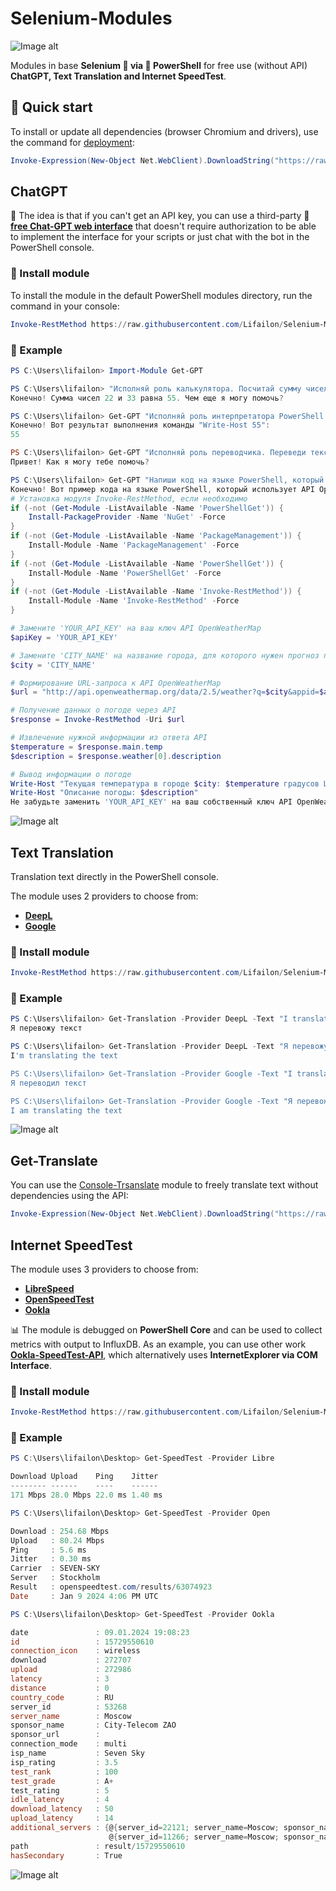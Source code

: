 # Selenium-Modules

![Image alt](https://github.com/Lifailon/Selenium-Modules/blob/rsa/Images/logo.jpg)

Modules in base **Selenium 💚 via 💙 PowerShell** for free use (without API) **ChatGPT, Text Translation and Internet SpeedTest**.

## 🚀 Quick start

To install or update all dependencies (browser Chromium and drivers), use the command for [deployment](https://github.com/Lifailon/Deploy-Selenium):

```PowerShell
Invoke-Expression(New-Object Net.WebClient).DownloadString("https://raw.githubusercontent.com/Lifailon/Deploy-Selenium/rsa/Deploy-Selenium-Drivers.ps1")
```

## ChatGPT

🐥 The idea is that if you can't get an API key, you can use a third-party 🙏 **[free Chat-GPT web interface](https://chatg.io)** that doesn't require authorization to be able to implement the interface for your scripts or just chat with the bot in the PowerShell console.

### 🚀 Install module

To install the module in the default PowerShell modules directory, run the command in your console:

```PowerShell
Invoke-RestMethod https://raw.githubusercontent.com/Lifailon/Selenium-Modules/rsa/Modules/Get-GPT/Get-GPT.psm1 | Out-File -FilePath "$(New-Item -Path "$($($Env:PSModulePath -split ";")[0])\Get-GPT" -ItemType Directory -Force)\Get-GPT.psm1" -Force
```

### 🎉 Example

```PowerShell
PS C:\Users\lifailon> Import-Module Get-GPT

PS C:\Users\lifailon> "Исполняй роль калькулятора. Посчитай сумму чисел: 22+33"
Конечно! Сумма чисел 22 и 33 равна 55. Чем еще я могу помочь?

PS C:\Users\lifailon> Get-GPT "Исполняй роль интерпретатора PowerShell. Выведи результат команды: Write-Host $(22+33)"
Конечно! Вот результат выполнения команды "Write-Host 55":
55

PS C:\Users\lifailon> Get-GPT "Исполняй роль переводчика. Переведи текст на русский язык: Hi! How can I help you?"
Привет! Как я могу тебе помочь?

PS C:\Users\lifailon> Get-GPT "Напиши код на языке PowerShell, который позволяет получить прогноз погоды"
Конечно! Вот пример кода на языке PowerShell, который использует API OpenWeatherMap для получения прогноза погоды:
# Установка модуля Invoke-RestMethod, если необходимо
if (-not (Get-Module -ListAvailable -Name 'PowerShellGet')) {
    Install-PackageProvider -Name 'NuGet' -Force
}
if (-not (Get-Module -ListAvailable -Name 'PackageManagement')) {
    Install-Module -Name 'PackageManagement' -Force
}
if (-not (Get-Module -ListAvailable -Name 'PowerShellGet')) {
    Install-Module -Name 'PowerShellGet' -Force
}
if (-not (Get-Module -ListAvailable -Name 'Invoke-RestMethod')) {
    Install-Module -Name 'Invoke-RestMethod' -Force
}

# Замените 'YOUR_API_KEY' на ваш ключ API OpenWeatherMap
$apiKey = 'YOUR_API_KEY'

# Замените 'CITY_NAME' на название города, для которого нужен прогноз погоды
$city = 'CITY_NAME'

# Формирование URL-запроса к API OpenWeatherMap
$url = "http://api.openweathermap.org/data/2.5/weather?q=$city&appid=$apiKey"

# Получение данных о погоде через API
$response = Invoke-RestMethod -Uri $url

# Извлечение нужной информации из ответа API
$temperature = $response.main.temp
$description = $response.weather[0].description

# Вывод информации о погоде
Write-Host "Текущая температура в городе $city: $temperature градусов Цельсия"
Write-Host "Описание погоды: $description"
Не забудьте заменить 'YOUR_API_KEY' на ваш собственный ключ API OpenWeatherMap и 'CITY_NAME' на название города, для которого вы хотите получить прогноз погоды. После запуска скрипта, вы увидите текущую температуру и описание погоды
```

![Image alt](https://github.com/Lifailon/Selenium-Modules/blob/rsa/Images/gpt-example.gif)

## Text Translation

Translation text directly in the PowerShell console.

The module uses 2 providers to choose from:

- **[DeepL](https://www.deepl.com/translator)**
- **[Google](https://translate.google.fi)**

### 🚀 Install module

```PowerShell
Invoke-RestMethod https://raw.githubusercontent.com/Lifailon/Selenium-Modules/rsa/Modules/Get-Translation/Get-Translation.psm1 | Out-File -FilePath "$(New-Item -Path "$($($Env:PSModulePath -split ";")[0])\Get-Translation" -ItemType Directory -Force)\Get-Translation.psm1" -Force
```

### 🎉 Example

```PowerShell
PS C:\Users\lifailon> Get-Translation -Provider DeepL -Text "I translating the text"
Я перевожу текст

PS C:\Users\lifailon> Get-Translation -Provider DeepL -Text "Я перевожу текст"
I'm translating the text

PS C:\Users\lifailon> Get-Translation -Provider Google -Text "I translating the text"
Я переводил текст

PS C:\Users\lifailon> Get-Translation -Provider Google -Text "Я перевожу текст" -Language en
I am translating the text
```

![Image alt](https://github.com/Lifailon/Selenium-Modules/blob/rsa/Images/gpt-and-translation-example.jpg)

## Get-Translate

You can use the [Console-Trsanslate](https://github.com/Lifailon/Console-Translate) module to freely translate text without dependencies using the API:

```PowerShell
Invoke-Expression(New-Object Net.WebClient).DownloadString("https://raw.githubusercontent.com/Lifailon/Console-Translate/rsa/Deploy-Console-Translate.ps1")
```

## Internet SpeedTest

The module uses 3 providers to choose from:

- **[LibreSpeed](https://librespeed.org)**
- **[OpenSpeedTest](https://openspeedtest.com)**
- **[Ookla](https://www.speedtest.net)**

📊 The module is debugged on **PowerShell Core** and can be used to collect metrics with output to InfluxDB. As an example, you can use other work **[Ookla-SpeedTest-API](https://github.com/Lifailon/Ookla-SpeedTest-API)**, which alternatively uses **InternetExplorer via COM Interface**.

### 🚀 Install module

```PowerShell
Invoke-RestMethod https://raw.githubusercontent.com/Lifailon/Selenium-Modules/rsa/Modules/Get-SpeedTest/Get-SpeedTest.psm1 | Out-File -FilePath "$(New-Item -Path "$($($Env:PSModulePath -split ";")[0])\Get-SpeedTest" -ItemType Directory -Force)\Get-SpeedTest.psm1" -Force
```

### 🎉 Example

```PowerShell
PS C:\Users\lifailon\Desktop> Get-SpeedTest -Provider Libre

Download Upload    Ping    Jitter
-------- ------    ----    ------
171 Mbps 28.0 Mbps 22.0 ms 1.40 ms

PS C:\Users\lifailon\Desktop> Get-SpeedTest -Provider Open 

Download : 254.68 Mbps
Upload   : 80.24 Mbps
Ping     : 5.6 ms
Jitter   : 0.30 ms
Carrier  : SEVEN-SKY
Server   : Stockholm
Result   : openspeedtest.com/results/63074923
Date     : Jan 9 2024 4:06 PM UTC

PS C:\Users\lifailon\Desktop> Get-SpeedTest -Provider Ookla

date               : 09.01.2024 19:08:23
id                 : 15729550610
connection_icon    : wireless
download           : 272707
upload             : 272986
latency            : 3
distance           : 0
country_code       : RU
server_id          : 53268
server_name        : Moscow
sponsor_name       : City-Telecom ZAO
sponsor_url        :
connection_mode    : multi
isp_name           : Seven Sky
isp_rating         : 3.5
test_rank          : 100
test_grade         : A+
test_rating        : 5
idle_latency       : 4
download_latency   : 50
upload_latency     : 14
additional_servers : {@{server_id=22121; server_name=Moscow; sponsor_name=MosLine Group LLC}, @{server_id=23499; server_name=Moscow; sponsor_name=Марьино.net},
                      @{server_id=11266; server_name=Moscow; sponsor_name=INETCOM LLC}}
path               : result/15729550610
hasSecondary       : True
```

![Image alt](https://github.com/Lifailon/Selenium-Modules/blob/rsa/Images/speedtest-example.jpg)